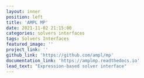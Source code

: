 ```yaml
---
layout: inner
position: left
title: 'AMPL MP'
date: 2021-11-02 21:15:00
categories: solvers interfaces
tags: Solvers Interfaces
featured_image: ''
project_link: ''
github_link: 'https://github.com/ampl/mp'
documentation_link: 'https://amplmp.readthedocs.io'
lead_text: "Expression-based solver interface"
---
```

